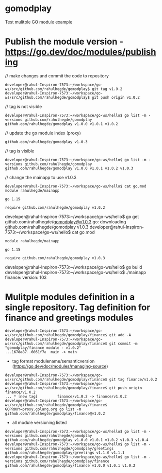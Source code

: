 # gomodplay
Test mulitple GO module example 


# Publish the module version - https://go.dev/doc/modules/publishing

// make changes and commit the code to repository
```
developer@rahul-Inspiron-7573:~/workspace/go-ws/src/github.com/rahulhegde/gomodplay$ git tag v1.0.2
developer@rahul-Inspiron-7573:~/workspace/go-ws/src/github.com/rahulhegde/gomodplay$ git push origin v1.0.2
```

// tag is not visible 
```
developer@rahul-Inspiron-7573:~/workspace/go-ws/hello$ go list -m -versions github.com/rahulhegde/gomodplay
github.com/rahulhegde/gomodplay v1.0.0 v1.0.1 v1.0.2
```

// update the go module index (proxy)  
```developer@rahul-Inspiron-7573:~/workspace/go-ws/src/github.com/rahulhegde/gomodplay$ GOPROXY=proxy.golang.org go list -m github.com/rahulhegde/gomodplay@v1.0.2
github.com/rahulhegde/gomodplay v1.0.3
```

// tag is visible
```
developer@rahul-Inspiron-7573:~/workspace/go-ws/hello$ go list -m -versions github.com/rahulhegde/gomodplay
github.com/rahulhegde/gomodplay v1.0.0 v1.0.1 v1.0.2 v1.0.3
```

// change the mainapp to use v1.0.3
```
developer@rahul-Inspiron-7573:~/workspace/go-ws/hello$ cat go.mod 
module rahulhegde/mainapp

go 1.15

require github.com/rahulhegde/gomodplay v1.0.2
```

developer@rahul-Inspiron-7573:~/workspace/go-ws/hello$ go get github.com/rahulhegde/gomodplay@v1.0.3
go: downloading github.com/rahulhegde/gomodplay v1.0.3
developer@rahul-Inspiron-7573:~/workspace/go-ws/hello$ cat go.mod 
```
module rahulhegde/mainapp

go 1.15

require github.com/rahulhegde/gomodplay v1.0.3
```

developer@rahul-Inspiron-7573:~/workspace/go-ws/hello$ go build
developer@rahul-Inspiron-7573:~/workspace/go-ws/hello$ ./mainapp 
finance: version:  103

# Mulitple modules definition in a single repository. Tag definition for finance and greetings modules
```
developer@rahul-Inspiron-7573:~/workspace/go-ws/src/github.com/rahulhegde/gomodplay/finance$ git add -A
developer@rahul-Inspiron-7573:~/workspace/go-ws/src/github.com/rahulhegde/gomodplay/finance$ git commit -m "gomodplay/finance module - v1.0.2"
...1678a87..6061f7a  main -> main
```

* tag format modulename/semanticversion (https://go.dev/doc/modules/managing-source)
```
developer@rahul-Inspiron-7573:~/workspace/go-ws/src/github.com/rahulhegde/gomodplay/finance$ git tag finance/v1.0.2
developer@rahul-Inspiron-7573:~/workspace/go-ws/src/github.com/rahulhegde/gomodplay/finance$ git push origin finance/v1.0.2
... * [new tag]         finance/v1.0.2 -> finance/v1.0.2
developer@rahul-Inspiron-7573:~/workspace/go-ws/src/github.com/rahulhegde/gomodplay/finance$ GOPROXY=proxy.golang.org go list -m github.com/rahulhegde/gomodplay/finance@v1.0.2
```

* all module versioning listed 
```
developer@rahul-Inspiron-7573:~/workspace/go-ws/hello$ go list -m -versions github.com/rahulhegde/gomodplay
github.com/rahulhegde/gomodplay v1.0.0 v1.0.1 v1.0.2 v1.0.3 v1.0.4
developer@rahul-Inspiron-7573:~/workspace/go-ws/hello$ go list -m -versions github.com/rahulhegde/gomodplay/greetings
github.com/rahulhegde/gomodplay/greetings v1.1.0 v1.1.1
developer@rahul-Inspiron-7573:~/workspace/go-ws/hello$ go list -m -versions github.com/rahulhegde/gomodplay/finance
github.com/rahulhegde/gomodplay/finance v1.0.0 v1.0.1 v1.0.2
```
